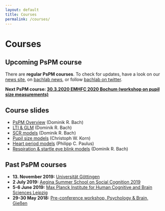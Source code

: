 ```yaml
---
layout: default
title: Courses
permalink: /courses/
---
```


# Courses
## Upcoming PsPM course
There are **regular PsPM courses**. To check for updates, have a look on our [news site](news.html), on [bachlab news](http://bachlab.org/news), or follow [bachlab on twitter](http://twitter.com/bachlab_uzh).

**Next PsPM course: [30.3.2020 EMHFC 2020 Bochum (workshop on pupil size measurements)](https://emhfc.blogs.uni-hamburg.de/pre-conference-seminars/)**

## Course slides
* [PsPM Overview](http://bachlab.org/wp-content/uploads/2019/12/02_Overview_Bach.pdf) (Dominik R. Bach)
* [LTI & GLM](http://bachlab.org/wp-content/uploads/2019/12/03_LTI_GLM_Bach.pdf) (Dominik R. Bach)
* [SCR models](http://bachlab.org/wp-content/uploads/2019/12/04_SCR_Bach.pdf) (Dominik R. Bach)
* [Pupil size models](http://bachlab.org/wp-content/uploads/2019/09/05_PSR_Korn.pdf) (Christoph W. Korn)
* [Heart period models](http://bachlab.org/wp-content/uploads/2019/09/06_HPR_Paulus.pdf) (Philipp C. Paulus)
* [Respiration & startle eye blink models](http://bachlab.org/wp-content/uploads/2019/09/07_RAR-SEBR_Bach.pdf) (Dominik R. Bach)

## Past PsPM courses
* **13. November 2019:** [Universität Göttingen](https://www.uni-goettingen.de/de/509586.html)
* **2 July 2019:** [Aegina Summer School on Social Cognition 2019](https://philosophy.sas.ac.uk/aegina-summer-school-social-cognition-2019)
* **5-6 June 2019:** [Max Planck Institute for Human Cognitive and Brain Sciences Leipzig](https://www.cbs.mpg.de/institute)
* **29-30 May 2018:** [Pre-conference workshop, Psychology & Brain, Gießen](https://www.pug2018.de/Giessen/?page_id=1549)

